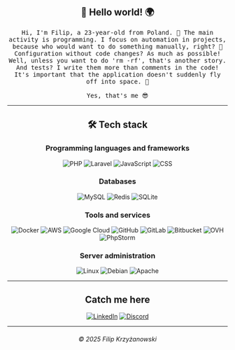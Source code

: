 <div style="text-align: center" align="center">

## 👋 Hello world! 🌍

<samp>
Hi, I'm Filip, a 23-year-old from Poland. 🚀 The main activity is programming. I focus on automation in projects, because who would want to do something manually, right? 🤖 Configuration without code changes? As much as possible! Well, unless you want to do 'rm -rf', that's another story. And tests? I write them more than comments in the code! It's important that the application doesn't suddenly fly off into space. 🌌 <br><br>
Yes, that's me 😎
</samp>

---

## 🛠️ Tech stack

### Programming languages and frameworks

![PHP](https://img.shields.io/badge/php-%23777BB4.svg?style=for-the-badge&logo=php&labelColor=black)
![Laravel](https://img.shields.io/badge/laravel-%23FF2D20.svg?style=for-the-badge&logo=laravel&labelColor=black)
![JavaScript](https://img.shields.io/badge/javascript-%23323330.svg?style=for-the-badge&logo=javascript&logoColor=%23F7DF1E&labelColor=black)
![CSS](https://img.shields.io/badge/css-%231572B6.svg?style=for-the-badge&logo=css3&logoColor=blue&labelColor=black)

### Databases

![MySQL](https://img.shields.io/badge/mysql-%23121011.svg?style=for-the-badge&color=121011&logo=mysql&logoColor=white&labelColor=black)
![Redis](https://img.shields.io/badge/redis-%23DD0031.svg?style=for-the-badge&logo=redis&labelColor=black)
![SQLite](https://img.shields.io/badge/sqlite-%2307405e.svg?style=for-the-badge&logo=sqlite&labelColor=black)

### Tools and services

![Docker](https://img.shields.io/badge/docker-%230db7ed.svg?style=for-the-badge&logo=docker&labelColor=black)
![AWS](https://img.shields.io/badge/AWS-%23FF9900.svg?style=for-the-badge&logo=amazon-aws&logoColor=orange&labelColor=black)
![Google Cloud](https://img.shields.io/badge/Google%20Cloud-%234285F4.svg?style=for-the-badge&logo=google-cloud&labelColor=black)
![GitHub](https://img.shields.io/badge/github-%23121011.svg?style=for-the-badge&logo=github&labelColor=black)
![GitLab](https://img.shields.io/badge/gitlab-%23181717.svg?style=for-the-badge&logo=gitlab&labelColor=black)
![Bitbucket](https://img.shields.io/badge/bitbucket-%230047B3.svg?style=for-the-badge&logo=bitbucket&labelColor=black)
![OVH](https://img.shields.io/badge/ovh-%23123F6D.svg?style=for-the-badge&logo=ovh&labelColor=black)
![PhpStorm](https://img.shields.io/badge/phpstorm-143?style=for-the-badge&logo=phpstorm&color=darkorchid&logoColor=darkorchid&labelColor=black)

### Server administration

![Linux](https://img.shields.io/badge/Linux-FCC624?style=for-the-badge&logo=linux&logoColor=white&labelColor=black)
![Debian](https://img.shields.io/badge/Debian-D70A53?style=for-the-badge&logo=debian&labelColor=black)
![Apache](https://img.shields.io/badge/apache-%23D42029.svg?style=for-the-badge&logo=apache&labelColor=black)

---

## Catch me here

[![LinkedIn](https://img.shields.io/badge//in/fkrzski-143?style=for-the-badge&logo=linkedin&color=%230077B5&logoColor=0077B5&labelColor=black)](https://www.linkedin.com/in/fkrzski/)
[![Discord](https://img.shields.io/badge/@fkrzski-143?style=for-the-badge&logo=discord&color=%235865F2&labelColor=black)
](https://www.discordapp.com/users/359297842059149314)

---

###### &copy; 2025 Filip Krzyżanowski

</div>
